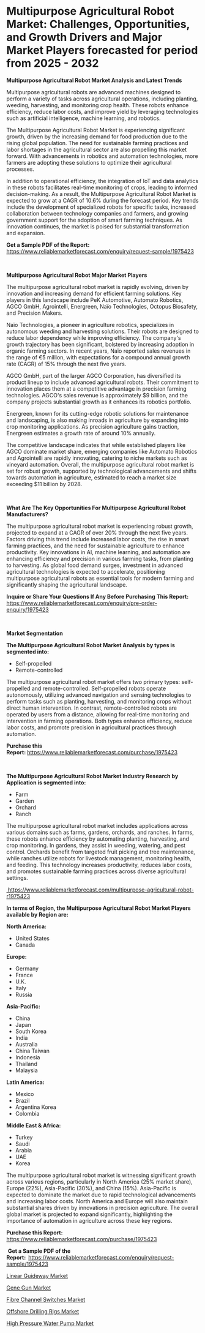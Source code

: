 <p><h1>Multipurpose Agricultural Robot Market: Challenges, Opportunities, and Growth Drivers and Major Market Players forecasted for period from 2025 - 2032</h1></p><p><strong>Multipurpose Agricultural Robot Market Analysis and Latest Trends</strong></p>
<p><p>Multipurpose agricultural robots are advanced machines designed to perform a variety of tasks across agricultural operations, including planting, weeding, harvesting, and monitoring crop health. These robots enhance efficiency, reduce labor costs, and improve yield by leveraging technologies such as artificial intelligence, machine learning, and robotics.</p><p>The Multipurpose Agricultural Robot Market is experiencing significant growth, driven by the increasing demand for food production due to the rising global population. The need for sustainable farming practices and labor shortages in the agricultural sector are also propelling this market forward. With advancements in robotics and automation technologies, more farmers are adopting these solutions to optimize their agricultural processes.</p><p>In addition to operational efficiency, the integration of IoT and data analytics in these robots facilitates real-time monitoring of crops, leading to informed decision-making. As a result, the Multipurpose Agricultural Robot Market is expected to grow at a CAGR of 10.6% during the forecast period. Key trends include the development of specialized robots for specific tasks, increased collaboration between technology companies and farmers, and growing government support for the adoption of smart farming techniques. As innovation continues, the market is poised for substantial transformation and expansion.</p></p>
<p><strong>Get a Sample PDF of the Report:&nbsp;</strong> <a href="https://www.reliablemarketforecast.com/enquiry/request-sample/1975423?utm_campaign=1130&utm_medium=2&utm_source=Github&utm_content=ia&utm_term=10042025&utm_id=multipurpose-agricultural-robot">https://www.reliablemarketforecast.com/enquiry/request-sample/1975423</a></p>
<p>&nbsp;</p>
<p><strong>Multipurpose Agricultural Robot Major Market Players</strong></p>
<p><p>The multipurpose agricultural robot market is rapidly evolving, driven by innovation and increasing demand for efficient farming solutions. Key players in this landscape include PeK Automotive, Automato Robotics, AGCO GmbH, Agrointelli, Energreen, Naïo Technologies, Octopus Biosafety, and Precision Makers.</p><p>Naïo Technologies, a pioneer in agriculture robotics, specializes in autonomous weeding and harvesting solutions. Their robots are designed to reduce labor dependency while improving efficiency. The company's growth trajectory has been significant, bolstered by increasing adoption in organic farming sectors. In recent years, Naïo reported sales revenues in the range of €5 million, with expectations for a compound annual growth rate (CAGR) of 15% through the next five years.</p><p>AGCO GmbH, part of the larger AGCO Corporation, has diversified its product lineup to include advanced agricultural robots. Their commitment to innovation places them at a competitive advantage in precision farming technologies. AGCO's sales revenue is approximately $9 billion, and the company projects substantial growth as it enhances its robotics portfolio.</p><p>Energreen, known for its cutting-edge robotic solutions for maintenance and landscaping, is also making inroads in agriculture by expanding into crop monitoring applications. As precision agriculture gains traction, Energreen estimates a growth rate of around 10% annually.</p><p>The competitive landscape indicates that while established players like AGCO dominate market share, emerging companies like Automato Robotics and Agrointelli are rapidly innovating, catering to niche markets such as vineyard automation. Overall, the multipurpose agricultural robot market is set for robust growth, supported by technological advancements and shifts towards automation in agriculture, estimated to reach a market size exceeding $11 billion by 2028.</p></p>
<p>&nbsp;</p>
<p><strong>What Are The Key Opportunities For Multipurpose Agricultural Robot Manufacturers?</strong></p>
<p><p>The multipurpose agricultural robot market is experiencing robust growth, projected to expand at a CAGR of over 20% through the next five years. Factors driving this trend include increased labor costs, the rise in smart farming practices, and the need for sustainable agriculture to enhance productivity. Key innovations in AI, machine learning, and automation are enhancing efficiency and precision in various farming tasks, from planting to harvesting. As global food demand surges, investment in advanced agricultural technologies is expected to accelerate, positioning multipurpose agricultural robots as essential tools for modern farming and significantly shaping the agricultural landscape.</p></p>
<p><strong>Inquire or Share Your Questions If Any Before Purchasing This Report:</strong> <a href="https://www.reliablemarketforecast.com/enquiry/pre-order-enquiry/1975423?utm_campaign=1130&utm_medium=2&utm_source=Github&utm_content=ia&utm_term=10042025&utm_id=multipurpose-agricultural-robot">https://www.reliablemarketforecast.com/enquiry/pre-order-enquiry/1975423</a></p>
<p>&nbsp;</p>
<p><strong>Market Segmentation</strong></p>
<p><strong>The Multipurpose Agricultural Robot Market Analysis by types is segmented into:</strong></p>
<p><ul><li>Self-propelled</li><li>Remote-controlled</li></ul></p>
<p><p>The multipurpose agricultural robot market offers two primary types: self-propelled and remote-controlled. Self-propelled robots operate autonomously, utilizing advanced navigation and sensing technologies to perform tasks such as planting, harvesting, and monitoring crops without direct human intervention. In contrast, remote-controlled robots are operated by users from a distance, allowing for real-time monitoring and intervention in farming operations. Both types enhance efficiency, reduce labor costs, and promote precision in agricultural practices through automation.</p></p>
<p><strong>Purchase this Report:&nbsp;</strong><a href="https://www.reliablemarketforecast.com/purchase/1975423?utm_campaign=1130&utm_medium=2&utm_source=Github&utm_content=ia&utm_term=10042025&utm_id=multipurpose-agricultural-robot">https://www.reliablemarketforecast.com/purchase/1975423</a></p>
<p>&nbsp;</p>
<p><strong>The Multipurpose Agricultural Robot Market Industry Research by Application is segmented into:</strong></p>
<p><ul><li>Farm</li><li>Garden</li><li>Orchard</li><li>Ranch</li></ul></p>
<p><p>The multipurpose agricultural robot market includes applications across various domains such as farms, gardens, orchards, and ranches. In farms, these robots enhance efficiency by automating planting, harvesting, and crop monitoring. In gardens, they assist in weeding, watering, and pest control. Orchards benefit from targeted fruit picking and tree maintenance, while ranches utilize robots for livestock management, monitoring health, and feeding. This technology increases productivity, reduces labor costs, and promotes sustainable farming practices across diverse agricultural settings.</p></p>
<p><a href="https://www.reliablemarketforecast.com/multipurpose-agricultural-robot-r1975423?utm_campaign=1130&utm_medium=2&utm_source=Github&utm_content=ia&utm_term=10042025&utm_id=multipurpose-agricultural-robot">&nbsp;https://www.reliablemarketforecast.com/multipurpose-agricultural-robot-r1975423</a></p>
<p><strong>In terms of Region, the Multipurpose Agricultural Robot Market Players available by Region are:</strong></p>
<p>
    <p> <strong> North America: </strong>
        <ul>
            <li>United States</li>
            <li>Canada</li>
        </ul>
        </p> 
    <p> <strong> Europe: </strong>
        <ul>
            <li>Germany</li>
            <li>France</li>
            <li>U.K.</li>
            <li>Italy</li>
            <li>Russia</li>
        </ul>
        </p> 
    <p> <strong> Asia-Pacific: </strong>
        <ul>
            <li>China</li>
            <li>Japan</li>
            <li>South Korea</li>
            <li>India</li>
            <li>Australia</li>
            <li>China Taiwan</li>
            <li>Indonesia</li>
            <li>Thailand</li>
            <li>Malaysia</li>
        </ul>
        </p> 
    <p> <strong> Latin America: </strong>
        <ul>
            <li>Mexico</li>
            <li>Brazil</li>
            <li>Argentina Korea</li>
            <li>Colombia</li>
        </ul>
        </p> 
    <p> <strong> Middle East & Africa: </strong>
        <ul>
            <li>Turkey</li>
            <li>Saudi</li>
            <li>Arabia</li>
            <li>UAE</li>
            <li>Korea</li>
        </ul>
    </p>
    </p>
<p><p>The multipurpose agricultural robot market is witnessing significant growth across various regions, particularly in North America (25% market share), Europe (22%), Asia-Pacific (30%), and China (15%). Asia-Pacific is expected to dominate the market due to rapid technological advancements and increasing labor costs. North America and Europe will also maintain substantial shares driven by innovations in precision agriculture. The overall global market is projected to expand significantly, highlighting the importance of automation in agriculture across these key regions.</p></p>
<p><strong>Purchase this Report: </strong><a href="https://www.reliablemarketforecast.com/purchase/1975423?utm_campaign=1130&utm_medium=2&utm_source=Github&utm_content=ia&utm_term=10042025&utm_id=multipurpose-agricultural-robot">https://www.reliablemarketforecast.com/purchase/1975423</a></p>
<p>&nbsp;<strong>Get a Sample PDF of the Report:&nbsp;&nbsp;</strong><a href="https://www.reliablemarketforecast.com/enquiry/request-sample/1975423?utm_campaign=1130&utm_medium=2&utm_source=Github&utm_content=ia&utm_term=10042025&utm_id=multipurpose-agricultural-robot">https://www.reliablemarketforecast.com/enquiry/request-sample/1975423</a></p>
<p><strong></strong></p>
<p><p><a href="https://github.com/dekamrapinq1/Market-Research-Report-List-1/blob/main/linear-guideway-market.md?utm_campaign=1130&utm_medium=2&utm_source=Github&utm_content=ia&utm_term=10042025&utm_id=multipurpose-agricultural-robot">Linear Guideway Market</a></p><p><a href="https://github.com/waldarolka1j/Market-Research-Report-List-1/blob/main/gene-gun-market.md?utm_campaign=1130&utm_medium=2&utm_source=Github&utm_content=ia&utm_term=10042025&utm_id=multipurpose-agricultural-robot">Gene Gun Market</a></p><p><a href="https://github.com/spineamosa0e/Market-Research-Report-List-1/blob/main/fibre-channel-switches-market.md?utm_campaign=1130&utm_medium=2&utm_source=Github&utm_content=ia&utm_term=10042025&utm_id=multipurpose-agricultural-robot">Fibre Channel Switches Market</a></p><p><a href="https://github.com/maaniwilka9y/Market-Research-Report-List-1/blob/main/offshore-drilling-rigs-market.md?utm_campaign=1130&utm_medium=2&utm_source=Github&utm_content=ia&utm_term=10042025&utm_id=multipurpose-agricultural-robot">Offshore Drilling Rigs Market</a></p><p><a href="https://github.com/dumanelina6v/Market-Research-Report-List-1/blob/main/high-pressure-water-pump-market.md?utm_campaign=1130&utm_medium=2&utm_source=Github&utm_content=ia&utm_term=10042025&utm_id=multipurpose-agricultural-robot">High Pressure Water Pump Market</a></p></p>